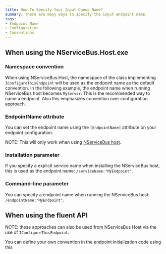 ```yaml
---
title: How To Specify Your Input Queue Name?
summary: There are many ways to specify the input endpoint name.
tags:
- Endpoint Name
- Configuration
- Conventions
---
```


## When using the NServiceBus.Host.exe 

### Namespace convention

When using NServiceBus.Host, the namespace of the class implementing `IConfigureThisEndpoint` will be used as the endpoint name as the default convention. In the following example, the endpoint name when running NServiceBus host becomes `MyServer`. This is the recommended way to name a endpoint. Also this emphasizes convention over configuration approach.

<!-- import EndpointNameByNamespace -->

### EndpointName attribute

You can set the endpoint name using the `[EndpointName]` attribute on your endpoint configuration. 

NOTE: This will only work when using [NServiceBus host](the-nservicebus-host.md).
    
<!-- import EndpointNameByAttribute -->  

### Installation parameter 

If you specify a explicit service name when installing the NServiceBus host, this is used as the endpoint name: `/serviceName:"MyEndpoint"`.

### Command-line parameter 

You can specify a endpoint name when running the NServiceBus host: `/endpointName:"MyEndpoint"`.

## When using the fluent API

NOTE: these approaches can also be used from NServiceBus Host via the use of `IConfigureThisEndpoint`. 

You can define your own convention in the endpoint initialization code using this

<!-- import EndpointNameFluent -->

